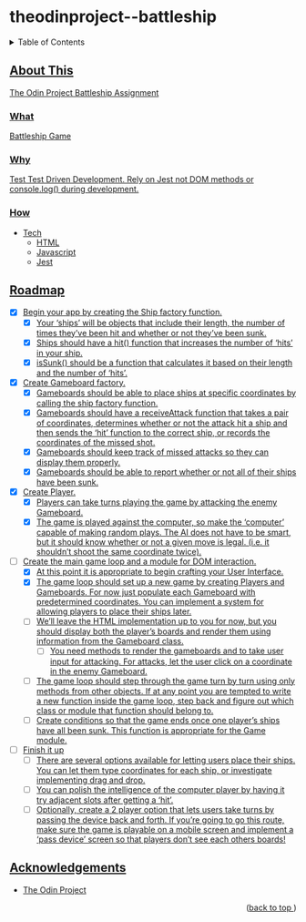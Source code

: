 # theodinproject--battleship
<a name="readme-top"></a>
<details>
    <summary>Table of Contents</summary>
    <ol>
        <li>
            <a href="#about-this">About This</a>
            <ul>
                <li><a href="#what">What</li>
                <li><a href="#why">Why</li>
                <li><a href="#how">How</li>
            </ul>
        </li>
        <li><a href="#roadmap">Roadmap</li>
        <li><a href="#acknowledgements">Acknowledgements</li>
    </ol>
</details>

## About This
The Odin Project Battleship Assignment

### What

Battleship Game

### Why

Test Test Driven Development.
Rely on Jest not DOM methods or console.log() during development.

### How
* Tech
    * HTML
    * Javascript
    * Jest

## Roadmap
- [x] Begin your app by creating the Ship factory function.
    - [x] Your ‘ships’ will be objects that include their length, the number of times they’ve been hit and whether or not they’ve been sunk.
    - [x] Ships should have a hit() function that increases the number of ‘hits’ in your ship.
    - [x] isSunk() should be a function that calculates it based on their length and the number of ‘hits’.
- [x] Create Gameboard factory.
    - [x] Gameboards should be able to place ships at specific coordinates by calling the ship factory function.
    - [x] Gameboards should have a receiveAttack function that takes a pair of coordinates, determines whether or not the attack hit a ship and then sends the ‘hit’ function to the correct ship, or records the coordinates of the missed shot.
    - [x] Gameboards should keep track of missed attacks so they can display them properly.
    - [x] Gameboards should be able to report whether or not all of their ships have been sunk.
- [X] Create Player.
    - [X] Players can take turns playing the game by attacking the enemy Gameboard.
    - [X] The game is played against the computer, so make the ‘computer’ capable of making random plays. The AI does not have to be smart, but it should know whether or not a given move is legal. (i.e. it shouldn’t shoot the same coordinate twice).
- [ ] Create the main game loop and a module for DOM interaction.
    - [X] At this point it is appropriate to begin crafting your User Interface.
    - [X] The game loop should set up a new game by creating Players and Gameboards. For now just populate each Gameboard with predetermined coordinates. You can implement a system for allowing players to place their ships later.
    - [ ] We’ll leave the HTML implementation up to you for now, but you should display both the player’s boards and render them using information from the Gameboard class.
        - [ ] You need methods to render the gameboards and to take user input for attacking. For attacks, let the user click on a coordinate in the enemy Gameboard.
    - [ ] The game loop should step through the game turn by turn using only methods from other objects. If at any point you are tempted to write a new function inside the game loop, step back and figure out which class or module that function should belong to.
    - [ ] Create conditions so that the game ends once one player’s ships have all been sunk. This function is appropriate for the Game module.
- [ ] Finish it up
    - [ ] There are several options available for letting users place their ships. You can let them type coordinates for each ship, or investigate implementing drag and drop.
    - [ ] You can polish the intelligence of the computer player by having it try adjacent slots after getting a ‘hit’.
    - [ ] Optionally, create a 2 player option that lets users take turns by passing the device back and forth. If you’re going to go this route, make sure the game is playable on a mobile screen and implement a ‘pass device’ screen so that players don’t see each others boards!

## Acknowledgements
* [The Odin Project](https://www.theodinproject.com/)
<p align="right">(<a href="#readme-top">back to top </a>)</p>